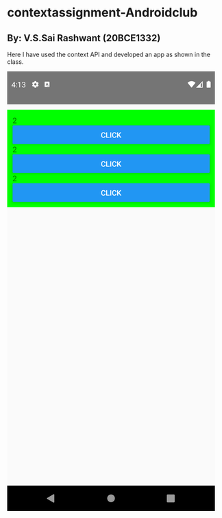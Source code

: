 # contextassignment-Androidclub
## By: V.S.Sai Rashwant (20BCE1332)

Here I have used the context API and developed an app as shown in the class.

![](ss/Screenshot_1646131426.png)
